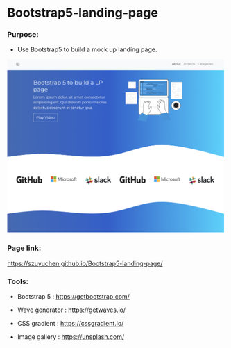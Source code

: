 # Bootstrap5-landing-page

### Purpose: 

- Use Bootstrap5 to build a mock up landing page.

<img src="https://raw.githubusercontent.com/szuyuchen/Bootstrap5-landing-page/85925d1c1db381788960fae272320c1e6b0a0ebf/sample-img.png" width=500>

### Page link:

https://szuyuchen.github.io/Bootstrap5-landing-page/

### Tools:

- Bootstrap 5 : https://getbootstrap.com/

- Wave generator : https://getwaves.io/

- CSS gradient : https://cssgradient.io/

- Image gallery : https://unsplash.com/
